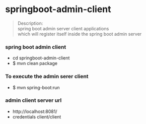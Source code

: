 # springboot-admin-client
> Description: \
> spring boot admin server client applications \
> which will register itself inside the spring boot admin server

### spring boot admin client 
* cd springboot-admin-client
* $ mvn clean package 

### To execute the admin serer client
* $ mvn spring-boot:run 

### admin client server url 
* http://localhost:8081/
* credentials client/client